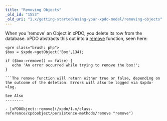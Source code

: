 ```yaml
---
title: "Removing Objects"
_old_id: "1553"
_old_uri: "1.x/getting-started/using-your-xpdo-model/removing-objects"
---
```


When you 'remove' an Object in xPDO, you delete its row from the database. xPDO abstracts this out into a [remove](/xpdo/1.x/class-reference/xpdoobject/persistence-methods/remove "remove") function, seen here:

```
<pre class="brush: php">
$box = $xpdo->getObject('Box',134);

if ($box->remove() == false) {
   echo 'An error occurred while trying to remove the box!';
}

```The remove function will return either true or false, depending on the outcome of the deletion. Errors will also be logged via $xpdo->log.

See Also
--------

- [xPDOObject::remove](/xpdo/1.x/class-reference/xpdoobject/persistence-methods/remove "remove")